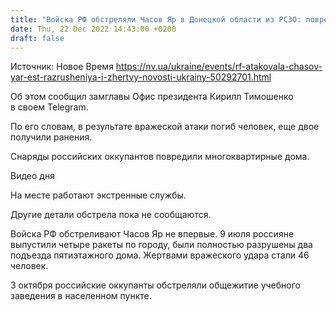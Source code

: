 ```yaml
---
title: "Войска РФ обстреляли Часов Яр в Донецкой области из РСЗО: повреждены жилые дома, есть жертвы"
date: Thu, 22 Dec 2022 14:43:00 +0200
draft: false
---
```

Источник: Новое Время https://nv.ua/ukraine/events/rf-atakovala-chasov-yar-est-razrusheniya-i-zhertvy-novosti-ukrainy-50292701.html


 Об этом сообщил замглавы Офис президента Кирилл Тимошенко в своем Telegram.

По его словам, в результате вражеской атаки погиб человек, еще двое получили ранения.

Снаряды российских оккупантов повредили многоквартирные дома.

 Видео дня   

На месте работают экстренные службы.

Другие детали обстрела пока не сообщаются.

Войска РФ обстреливают Часов Яр не впервые. 9 июля россияне выпустили четыре ракеты по городу, были полностью разрушены два подъезда пятиэтажного дома. Жертвами вражеского удара стали 46 человек.

3 октября российские оккупанты обстреляли общежитие учебного заведения в населенном пункте.
